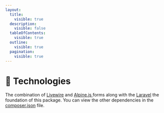 ```yaml
---
layout:
  title:
    visible: true
  description:
    visible: false
  tableOfContents:
    visible: true
  outline:
    visible: true
  pagination:
    visible: true
---
```


# 🤖 Technologies

The combination of [Livewire](https://livewire.laravel.com/) and [Alpine.js ](https://alpinejs.dev/)forms along with the [Laravel](https://laravel.com/) the foundation of this package. You can view the other dependencies in the [composer.json](https://github.com/Lakshan-Madushanka/laravel-comments/blob/03f00011d4e4540f8f55a035fc7be96eb70a63cd/composer.json#L19) file.

